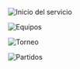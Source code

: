 ![Inicio del servicio](./practica6/images/Captura%20de%20pantalla%202024-06-28%20205842.png)

![Equipos](./practica6/images/Captura%20de%20pantalla%202024-06-28%20205856.png)

![Torneo](./practica6/images/Captura%20de%20pantalla%202024-06-28%20210019.png)

![Partidos](./practica6/images/Captura%20de%20pantalla%202024-06-21%20230624.png)
